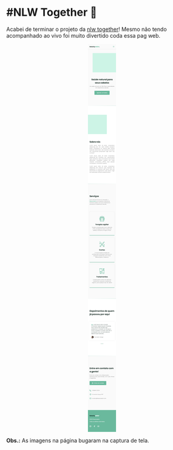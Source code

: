 # #NLW Together 🚀

Acabei de terminar o projeto da <u>nlw together</u>! Mesmo não tendo acompanhado ao vivo foi muito divertido coda essa pag web.

<div style="display:flex; justify-content:center;"> 
    <img src="to-readme/beautysalon_small.png">
</div>

**Obs.:** As imagens na página bugaram na captura de tela.

 
